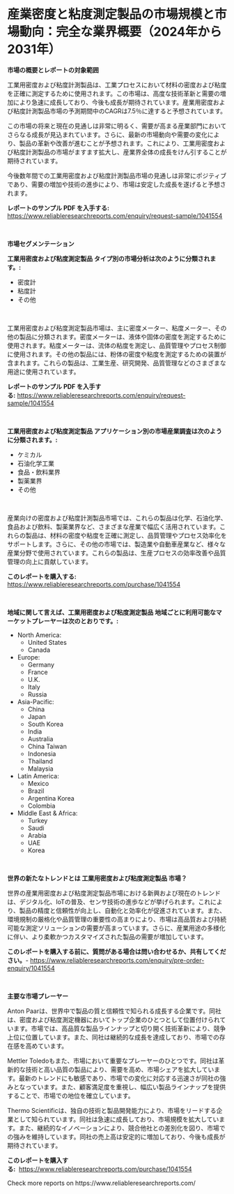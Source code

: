 <p><h1>産業密度と粘度測定製品の市場規模と市場動向：完全な業界概要（2024年から2031年）</h1></p><p><strong>市場の概要とレポートの対象範囲</strong></p>
<p><p>工業用密度および粘度計測製品は、工業プロセスにおいて材料の密度および粘度を正確に測定するために使用されます。この市場は、高度な技術革新と需要の増加により急速に成長しており、今後も成長が期待されています。産業用密度および粘度計測製品市場の予測期間中のCAGRは7.5％に達すると予想されています。</p><p>この市場の将来と現在の見通しは非常に明るく、需要が高まる産業部門においてさらなる成長が見込まれています。さらに、最新の市場動向や需要の変化により、製品の革新や改善が進むことが予想されます。これにより、工業用密度および粘度計測製品の市場がますます拡大し、産業界全体の成長をけん引することが期待されています。</p><p>今後数年間での工業用密度および粘度計測製品市場の見通しは非常にポジティブであり、需要の増加や技術の進歩により、市場は安定した成長を遂げると予想されます。</p></p>
<p><strong>レポートのサンプル PDF を入手する:</strong> <a href="https://www.reliableresearchreports.com/enquiry/request-sample/1041554">https://www.reliableresearchreports.com/enquiry/request-sample/1041554</a></p>
<p>&nbsp;</p>
<p><strong>市場セグメンテーション</strong></p>
<p><strong>工業用密度および粘度測定製品 タイプ別の市場分析は次のように分類されます。:</strong></p>
<p><ul><li>密度計</li><li>粘度計</li><li>その他</li></ul></p>
<p>&nbsp;</p>
<p><p>工業用密度および粘度測定製品市場は、主に密度メーター、粘度メーター、その他の製品に分類されます。密度メーターは、液体や固体の密度を測定するために使用されます。粘度メーターは、流体の粘度を測定し、品質管理やプロセス制御に使用されます。その他の製品には、粉体の密度や粘度を測定するための装置が含まれます。これらの製品は、工業生産、研究開発、品質管理などのさまざまな用途に使用されています。</p></p>
<p><strong>レポートのサンプル PDF を入手する:</strong>&nbsp;<a href="https://www.reliableresearchreports.com/enquiry/request-sample/1041554">https://www.reliableresearchreports.com/enquiry/request-sample/1041554</a></p>
<p>&nbsp;</p>
<p><strong> 工業用密度および粘度測定製品 アプリケーション別の市場産業調査は次のように分類されます。:</strong></p>
<p><ul><li>ケミカル</li><li>石油化学工業</li><li>食品・飲料業界</li><li>製薬業界</li><li>その他</li></ul></p>
<p>&nbsp;</p>
<p><p>産業向けの密度および粘度計測製品市場では、これらの製品は化学、石油化学、食品および飲料、製薬業界など、さまざまな産業で幅広く活用されています。これらの製品は、材料の密度や粘度を正確に測定し、品質管理やプロセス効率化をサポートします。さらに、その他の市場では、製造業や自動車産業など、様々な産業分野で使用されています。これらの製品は、生産プロセスの効率改善や品質管理の向上に貢献しています。</p></p>
<p><strong>このレポートを購入する:</strong>&nbsp; <a href="https://www.reliableresearchreports.com/purchase/1041554">https://www.reliableresearchreports.com/purchase/1041554</a></p>
<p>&nbsp;</p>
<p><strong>地域に関して言えば、工業用密度および粘度測定製品 地域ごとに利用可能なマーケットプレーヤーは次のとおりです。:</strong></p>
<p><ul>
    <li>
        North America:
        <ul>
            <li>United States</li>
            <li>Canada</li>
        </ul>
    </li>
    <li>
        Europe:
        <ul>
            <li>Germany</li>
            <li>France</li>
            <li>U.K.</li>
            <li>Italy</li>
            <li>Russia</li>
        </ul>
    </li>
    <li>
        Asia-Pacific:
        <ul>
            <li>China</li>
            <li>Japan</li>
            <li>South Korea</li>
            <li>India</li>
            <li>Australia</li>
            <li>China Taiwan</li>
            <li>Indonesia</li>
            <li>Thailand</li>
            <li>Malaysia</li>
        </ul>
    </li>
    <li>
        Latin America:
        <ul>
            <li>Mexico</li>
            <li>Brazil</li>
            <li>Argentina Korea</li>
            <li>Colombia</li>
        </ul>
    </li>
    <li>
        Middle East & Africa:
        <ul>
            <li>Turkey</li>
            <li>Saudi</li>
            <li>Arabia</li>
            <li>UAE</li>
            <li>Korea</li>
        </ul>
    </li>
    </ul></p>
<p>&nbsp;</p>
<p><strong>世界の新たなトレンドとは 工業用密度および粘度測定製品 市場？</strong></p>
<p><p>世界の産業用密度および粘度測定製品市場における新興および現在のトレンドは、デジタル化、IoTの普及、センサ技術の進歩などが挙げられます。これにより、製品の精度と信頼性が向上し、自動化と効率化が促進されています。また、環境規制の厳格化や品質管理の重要性の高まりにより、市場は高品質および持続可能な測定ソリューションの需要が高まっています。さらに、産業用途の多様化に伴い、より柔軟かつカスタマイズされた製品の需要が増加しています。</p></p>
<p><strong>このレポートを購入する前に、質問がある場合は問い合わせるか、共有してください。</strong>- <a href="https://www.reliableresearchreports.com/enquiry/pre-order-enquiry/1041554">https://www.reliableresearchreports.com/enquiry/pre-order-enquiry/1041554</a></p>
<p>&nbsp;</p>
<p><strong>主要な市場プレーヤー</strong></p>
<p><p>Anton Paarは、世界中で製品の質と信頼性で知られる成長する企業です。同社は、密度および粘度測定機器においてトップ企業のひとつとして位置付けられています。市場では、高品質な製品ラインナップと切り開く技術革新により、競争上位に位置しています。また、同社は継続的な成長を達成しており、市場での存在感を高めています。</p><p>Mettler Toledoもまた、市場において重要なプレーヤーのひとつです。同社は革新的な技術と高い品質の製品により、需要を高め、市場シェアを拡大しています。最新のトレンドにも敏感であり、市場での変化に対応する迅速さが同社の強みとなっています。また、顧客満足度を重視し、幅広い製品ラインナップを提供することで、市場での地位を確立しています。</p><p>Thermo Scientificは、独自の技術と製品開発能力により、市場をリードする企業として知られています。同社は急速に成長しており、市場規模を拡大しています。また、継続的なイノベーションにより、競合他社との差別化を図り、市場での強みを維持しています。同社の売上高は安定的に増加しており、今後も成長が期待されています。</p></p>
<p><strong>このレポートを購入する:</strong>&nbsp;&nbsp;<a href="https://www.reliableresearchreports.com/purchase/1041554">https://www.reliableresearchreports.com/purchase/1041554</a></p>
<p>Check more reports on https://www.reliableresearchreports.com/</p>